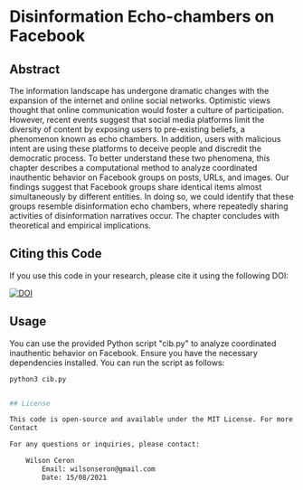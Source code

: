 # Disinformation Echo-chambers on Facebook

## Abstract

The information landscape has undergone dramatic changes with the expansion of the internet and online social networks. Optimistic views thought that online communication would foster a culture of participation. However, recent events suggest that social media platforms limit the diversity of content by exposing users to pre-existing beliefs, a phenomenon known as echo chambers. In addition, users with malicious intent are using these platforms to deceive people and discredit the democratic process. To better understand these two phenomena, this chapter describes a computational method to analyze coordinated inauthentic behavior on Facebook groups on posts, URLs, and images. Our findings suggest that Facebook groups share identical items almost simultaneously by different entities. In doing so, we could identify that these groups resemble disinformation echo chambers, where repeatedly sharing activities of disinformation narratives occur. The chapter concludes with theoretical and empirical implications.

## Citing this Code

If you use this code in your research, please cite it using the following DOI:

[![DOI](https://zenodo.org/badge/DOI/10.17605/OSF.IO/42QZF.svg)](https://doi.org/10.17605/OSF.IO/42QZF)

## Usage

You can use the provided Python script "cib.py" to analyze coordinated inauthentic behavior on Facebook. Ensure you have the necessary dependencies installed. You can run the script as follows:

```bash
python3 cib.py


## License

This code is open-source and available under the MIT License. For more details, please see the License section.
Contact

For any questions or inquiries, please contact:

    Wilson Ceron
        Email: wilsonseron@gmail.com
        Date: 15/08/2021

